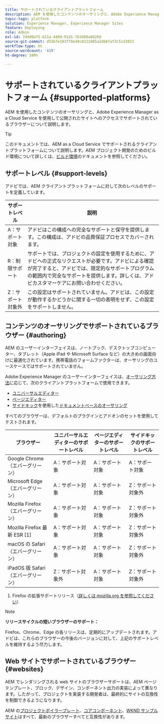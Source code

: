 ```yaml
---
title: サポートされているクライアントプラットフォーム
description: AEM を使用したコンテンツのオーサリングと、Adobe Experience Manager as a Cloud Service を使用して公開されたサイトへのアクセスでサポートされているブラウザーについて説明します。
topic-tags: platform
solution: Experience Manager, Experience Manager Sites
feature: Deploying
role: Admin
exl-id: 7ddd0a75-621a-4499-91d1-7b3408a68269
source-git-commit: d53bfe103ff8e40c8221805a2d66faf3c5cd3823
workflow-type: ht
source-wordcount: '419'
ht-degree: 100%

---
```


# サポートされているクライアントプラットフォーム {#supported-platforms}

AEM を使用したコンテンツのオーサリングと、Adobe Experience Manager as a Cloud Service を使用して公開されたサイトへのアクセスでサポートされているブラウザーについて説明します。

>[!TIP]
>
>このドキュメントでは、AEM as a Cloud Service でサポートされるクライアントプラットフォームについて説明します。AEM プロジェクト開発のためのビルド環境について詳しくは、[ビルド環境](/help/implementing/cloud-manager/getting-access-to-aem-in-cloud/build-environment-details.md)のドキュメントを参照してください。

## サポートレベル {#support-levels}

アドビでは、AEM クライアントプラットフォームに対して次のレベルのサポートを定義しています。

| サポートレベル | 説明 |
|---|---|
| A：サポート対象 | アドビはこの構成への完全なサポートと保守を提供します。この構成は、アドビの品質保証プロセスでカバーされます。 |
| R：制限サポート | サポートでは、プロジェクトの設定を使用するために、アドビへの正式なリクエストが必要です。アドビによる確認が完了すると、アドビでは、限定的なサポートプログラムの範囲内で完全なサポートを提供します。詳しくは、アドビカスタマーケアにお問い合わせください。 |
| Z：サポート対象外 | この設定はサポートされていません。アドビは、この設定が動作するかどうかに関する一切の表明をせず、この設定をサポートしません。 |

## コンテンツのオーサリングでサポートされているブラウザー {#authoring}

AEM のユーザーインターフェイスは、ノートブック、デスクトップコンピューター、タブレット（Apple iPad や Microsoft Surface など）の大きめの画面向けに最適化されています。携帯電話のフォームファクターは、オーサリングのユースケースではサポートされていません。

Adobe Experience Manager のユーザーインターフェイスは、[オーサリング方法](/help/edge/overview.md#authoring-method)に応じて、次のクライアントプラットフォームで使用できます。

* [ユニバーサルエディター](/help/sites-cloud/authoring/universal-editor/authoring.md)
* [ページエディター](/help/sites-cloud/authoring/page-editor/introduction.md)
* [サイドキック](/help/edge/docs/sidekick.md)を使用した[ドキュメントベースのオーサリング](/help/edge/docs/authoring.md)

すべてのブラウザーは、デフォルトのプラグインとアドオンのセットを使用してテストされます。

| ブラウザー | ユニバーサルエディターのサポートレベル | ページエディターのサポートレベル | サイドキックのサポートレベル |
|---|---|---|---|
| Google Chrome（エバーグリーン） | A：サポート対象 | A：サポート対象 | A：サポート対象 |
| Microsoft Edge（エバーグリーン） | A：サポート対象 | A：サポート対象 | Z：サポート対象外 |
| Mozilla Firefox（エバーグリーン） | A：サポート対象 | A：サポート対象 | Z：サポート対象外 |
| Mozilla Firefox 最新 ESR [1] | A：サポート対象 | A：サポート対象 | Z：サポート対象外 |
| macOS の Safari（エバーグリーン） | A：サポート対象 | A：サポート対象 | Z：サポート対象外 |
| iPadOS 版 Safari（エバーグリーン） | Z：サポート対象外 | A：サポート対象 | Z：サポート対象外 |

1. Firefox の拡張サポートリリース（[詳しくは mozilla.org を参照してください](https://www.mozilla.org/ja-JP/firefox/enterprise/)）

>[!NOTE]
>
>**リリースサイクルの短いブラウザーのサポート：**
>
>Firefox、Chrome、Edge の各リリースは、定期的にアップデートされます。アドビは、これらのブラウザーの今後のバージョンに対して、上記のサポートレベルを維持するよう尽力します。

## Web サイトでサポートされているブラウザー {#websites}

AEM でレンダリングされる web サイトのブラウザーサポートは、AEM ページテンプレート、ブロック、デザイン、コンポーネント出力の実装によって異なります。したがって、プロジェクトを実装する開発者は、最終的にサイトの互換性を制御できるようになります。

AEM の[プロジェクトボイラープレート](/help/edge/wysiwyg-authoring/edge-dev-getting-started.md#create-github-project)、[コアコンポーネント](/help/implementing/developing/components/overview.md#aem-core-components)、[WKND サンプルサイト](/help/implementing/developing/introduction/develop-wknd-tutorial.md)はすべて、最新のブラウザーすべてと互換性があります。
